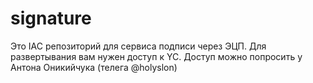 # signature

Это IAC репозиторий для сервиса подписи через ЭЦП. Для развертывания вам нужен доступ к YC. Доступ можно попросить у Антона Оникийчука (телега @holyslon)
